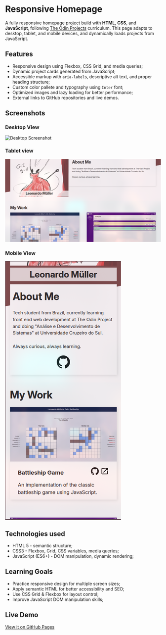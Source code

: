 # Responsive Homepage

A fully responsive homepage project build with **HTML**, **CSS**, and **JavaScript**, following [The Odin Projects](https://theodinproject.com) curriculum. This page adapts to desktop, tablet, and mobile devices, and dynamically loads projects from JavaScript.

## Features

- Responsive design using Flexbox, CSS Grid, and media queries;
- Dynamic project cards generated from JavaScript;
- Accessible markup with ```aria-label```s, descriptive alt text, and proper heading structure;
- Custom color pallete and typography using ```Inter``` font;
- Optimized images and lazy loading for better performance;
- External links to GitHub repositories and live demos.

## Screenshots

### Desktop View
![Desktop Screenshot](src/images/homepage-desktop.png)

### Tablet view
![Tablet Screenshot](src/images/homepage-tablet.png)

### Mobile View
![Mobile Screenshot](src/images/homepage-mobile.png)

## Technologies used

- HTML 5 - semantic structure;
- CSS3 - Flexbox, Grid, CSS variables, media queries;
- JavaScript (ES6+) - DOM manipulation, dynamic rendering;

## Learning Goals

- Practice responsive design for multiple screen sizes;
- Apply semantic HTML for better accessibility and SEO;
- Use CSS Grid & Flexbox for layout control;
- Improve JavaScript DOM manipulation skills;

## Live Demo

[View it on GitHub Pages](https://lemuller04.github.io/odin-homepage)
